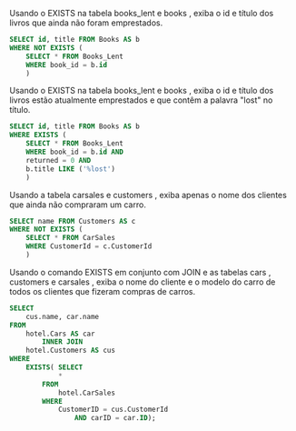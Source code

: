 Usando o EXISTS na tabela books_lent e books , exiba o id e título dos livros que ainda não foram emprestados.

```sql
SELECT id, title FROM Books AS b
WHERE NOT EXISTS (
	SELECT * FROM Books_Lent
    WHERE book_id = b.id
    )
```

Usando o EXISTS na tabela books_lent e books , exiba o id e título dos livros estão atualmente emprestados e que contêm a palavra "lost" no título.

```sql
SELECT id, title FROM Books AS b
WHERE EXISTS (
	SELECT * FROM Books_Lent
    WHERE book_id = b.id AND
    returned = 0 AND
    b.title LIKE ('%lost')
    )
```

Usando a tabela carsales e customers , exiba apenas o nome dos clientes que ainda não compraram um carro.

```sql
SELECT name FROM Customers AS c
WHERE NOT EXISTS (
	SELECT * FROM CarSales
    WHERE CustomerId = c.CustomerId
    )
```

Usando o comando EXISTS em conjunto com JOIN e as tabelas cars , customers e carsales , exiba o nome do cliente e o modelo do carro de todos os clientes que fizeram compras de carros.

```sql
SELECT 
    cus.name, car.name
FROM
    hotel.Cars AS car
        INNER JOIN
    hotel.Customers AS cus
WHERE
    EXISTS( SELECT 
            *
        FROM
            hotel.CarSales
        WHERE
            CustomerID = cus.CustomerId
                AND carID = car.ID);
```